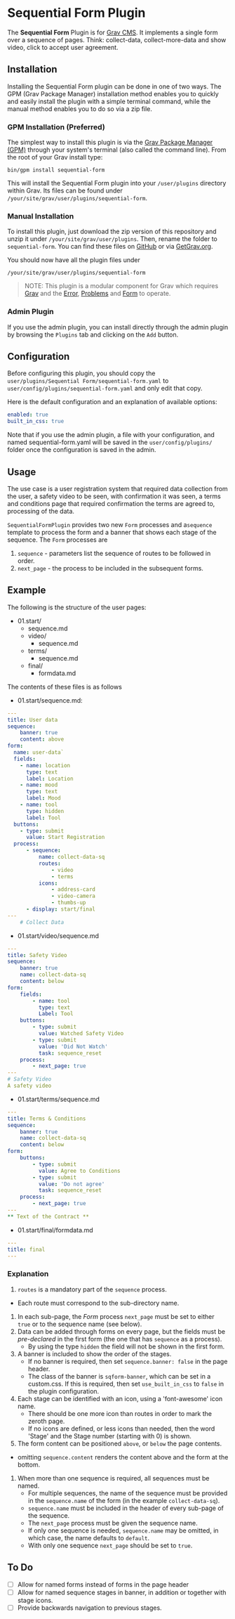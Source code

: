 # Sequential Form Plugin

The **Sequential Form** Plugin is for [Grav CMS](http://github.com/getgrav/grav). It implements a single form over a sequence of pages. Think: collect-data, collect-more-data and show video, click to accept user agreement.

## Installation

Installing the Sequential Form plugin can be done in one of two ways. The GPM (Grav Package Manager) installation method enables you to quickly and easily install the plugin with a simple terminal command, while the manual method enables you to do so via a zip file.

### GPM Installation (Preferred)

The simplest way to install this plugin is via the [Grav Package Manager (GPM)](http://learn.getgrav.org/advanced/grav-gpm) through your system's terminal (also called the command line).  From the root of your Grav install type:

    bin/gpm install sequential-form

This will install the Sequential Form plugin into your `/user/plugins` directory within Grav. Its files can be found under `/your/site/grav/user/plugins/sequential-form`.

### Manual Installation

To install this plugin, just download the zip version of this repository and unzip it under `/your/site/grav/user/plugins`. Then, rename the folder to `sequential-form`. You can find these files on [GitHub](https://github.com/richard-hainsworth/grav-plugin-sequential-form) or via [GetGrav.org](http://getgrav.org/downloads/plugins#extras).

You should now have all the plugin files under

    /your/site/grav/user/plugins/sequential-form

> NOTE: This plugin is a modular component for Grav which requires [Grav](http://github.com/getgrav/grav) and the [Error](https://github.com/getgrav/grav-plugin-error), [Problems](https://github.com/getgrav/grav-plugin-problems)
and [Form](httpsL//github.com/getgrav/grav-plugin-form) to operate.

### Admin Plugin

If you use the admin plugin, you can install directly through the admin plugin by browsing the `Plugins` tab and clicking on the `Add` button.

## Configuration

Before configuring this plugin, you should copy the `user/plugins/Sequential Form/sequential-form.yaml` to `user/config/plugins/sequential-form.yaml` and only edit that copy.

Here is the default configuration and an explanation of available options:

```yaml
enabled: true
built_in_css: true
```

Note that if you use the admin plugin, a file with your configuration, and named sequential-form.yaml will be saved in the `user/config/plugins/` folder once the configuration is saved in the admin.

## Usage

The use case is a user registration system that required data collection from the user, a safety video to be seen, with confirmation it was seen, a terms and conditions page that required confirmation the terms are agreed to, processing of the data.

`SequentialFormPlugin` provides two new `Form` processes and a`sequence` template to process the form and a banner that shows each stage of the sequence. The `Form` processes are
1. `sequence` - parameters list the sequence of routes to be followed in order.
1. `next_page` - the process to be included in the subsequent forms.

## Example

The following is the structure of the user pages:
- 01.start/
    - sequence.md
    - video/
      - sequence.md
    - terms/
        - sequence.md
    - final/
        - formdata.md

The contents of these files is as follows
- 01.start/sequence.md:

```yaml
---
title: User data
sequence:
    banner: true
    content: above
form:   
  name: user-data`  
  fields:
    - name: location
      type: text
      label: Location
    - name: mood
      type: text
      label: Mood
    - name: tool
      type: hidden
      label: Tool
  buttons:
    - type: submit
      value: Start Registration
  process:
      - sequence:
          name: collect-data-sq
          routes:
              - video
              - terms
          icons:
              - address-card
              - video-camera
              - thumbs-up
      - display: start/final
---
    # Collect Data
```
- 01.start/video/sequence.md

```yaml
---
title: Safety Video
sequence:
    banner: true
    name: collect-data-sq
    content: below
form:
    fields:
        - name: tool
          type: text
          Label: Tool
    buttons:
        - type: submit
          value: Watched Safety Video
        - type: submit
          value: 'Did Not Watch'
          task: sequence_reset
    process:
        - next_page: true
---
# Safety Video
A safety video
```
- 01.start/terms/sequence.md

```yaml
---
title: Terms & Conditions
sequence:
    banner: true
    name: collect-data-sq
    content: below
form:
    buttons:
        - type: submit
          value: Agree to Conditions
        - type: submit
          value: 'Do not agree'
          task: sequence_reset
    process:
        - next_page: true
---
** Text of the Contract **
```
- 01.start/final/formdata.md

```yaml
---
title: final
---
```

### Explanation

1. `routes` is a mandatory part of the `sequence` process.
  - Each route must correspond to the sub-directory name.
1. In each sub-page, the *Form* process `next_page` must be set to either `true` or to the sequence name (see below).
1. Data can be added through forms on every page, but the fields must be *pre-declared*  in
the first form (the one that has `sequence` as a process).
    - By using the type `hidden` the field will not  be shown in the first form.
1. A banner is included to show the order of the stages.
    - If no banner is required, then set `sequence.banner: false` in the page header.
    - The class of the banner is `sqform-banner`, which can be set in a custom.css. If this is required, then set `use_built_in_css` to `false` in the plugin configuration.
1. Each stage can be identified with an icon, using a 'font-awesome' icon name.
    - There should be one more icon than routes in order to mark the zeroth page.
    - If no icons are defined, or less icons than needed, then the word 'Stage' and the Stage number (starting with 0) is shown.
1. The form content can be positioned `above`, or `below` the page contents.
 - omitting `sequence.content` renders the content above and the form at the bottom.
1. When more than one sequence is required, all sequences must be named.
    - For multiple sequences, the name of the sequence must be provided in the `sequence.name` of the form (in the example `collect-data-sq`).
    - `sequence.name` must be included in the header of every sub-page of the sequence.
    - The `next_page` process must be given the sequence name.
    - If only one sequence is needed, `sequence.name` may be omitted, in which case, the name defaults to `default`.
    - With only one sequence `next_page` should be set to `true`.

## To Do

- [ ] Allow for named forms instead of forms in the page header
- [ ] Allow for named sequence stages in banner, in addition or together with stage icons.
- [ ] Provide backwards navigation to previous stages.
